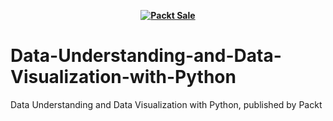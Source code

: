 
<b><p align='center'>[![Packt Sale](https://static.packt-cdn.com/assets/images/packt+events/Improve_UX.png)](https://packt.link/algotradingpython)</p></b> 




# Data-Understanding-and-Data-Visualization-with-Python
Data Understanding and Data Visualization with Python, published by Packt
